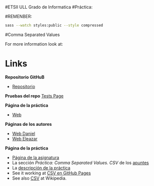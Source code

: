 #ETSII ULL Grado de Informatica 
#Práctica:

#REMENBER:
```bash
sass --watch styles:public --style compressed
```

#Comma Separated Values

For more information look at:
# Links

**Repositorio GitHuB**

* [Repositorio](https://github.com/EleDiaz/karma-y-travis-ele-daniel-1)

**Pruebas del repo**
[Tests Page](http://elediaz.github.io/karma-y-travis-ele-daniel-1/test/index.html)

**Página de la práctica**

* [Web](http://elediaz.github.io/karma-y-travis-ele-daniel-1/)

**Páginas de los autores**

* [Web Daniel](http://alu0100783230.github.io/)
* [Web Eleazar](http://elediaz.github.io/)

**Página de la práctica**

* [Página de la asignatura](https://campusvirtual.ull.es/1516/mod/page/view.php?id=177984)
* La sección *Práctica: Comma Separated Values. CSV* de los [apuntes](http://crguezl.github.io/pl-html/node11.html)
* La [descripción de la práctica](https://casianorodriguezleon.gitbooks.io/pl1516/content/practicas/csv.html)
* See it working at [CSV en GitHub Pages](http://crguezl.github.io/csv/)
* See also [CSV](http://en.wikipedia.org/wiki/Comma-separated_values) at Wikipedia.

